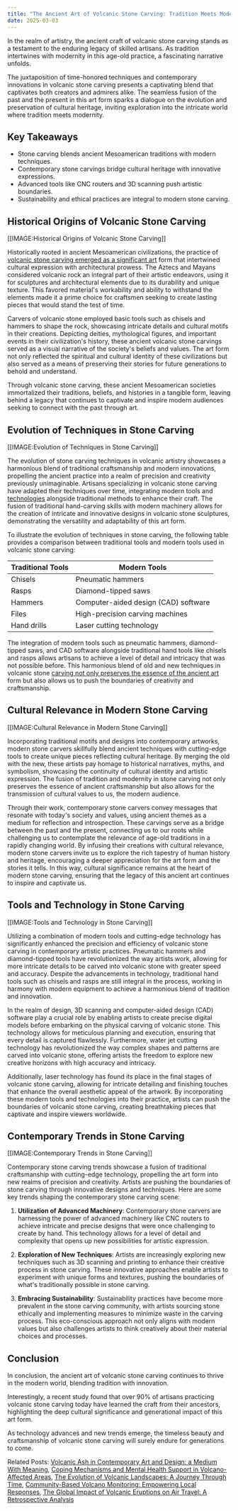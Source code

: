 ```yaml
---
title: "The Ancient Art of Volcanic Stone Carving: Tradition Meets Modernity"
date: 2025-03-03
---
```


In the realm of artistry, the ancient craft of volcanic stone carving stands as a testament to the enduring legacy of skilled artisans. As tradition intertwines with modernity in this age-old practice, a fascinating narrative unfolds.

The juxtaposition of time-honored techniques and contemporary innovations in volcanic stone carving presents a captivating blend that captivates both creators and admirers alike. The seamless fusion of the past and the present in this art form sparks a dialogue on the evolution and preservation of cultural heritage, inviting exploration into the intricate world where tradition meets modernity.

## Key Takeaways

- Stone carving blends ancient Mesoamerican traditions with modern techniques.
- Contemporary stone carvings bridge cultural heritage with innovative expressions.
- Advanced tools like CNC routers and 3D scanning push artistic boundaries.
- Sustainability and ethical practices are integral to modern stone carving.

## Historical Origins of Volcanic Stone Carving

\[\[IMAGE:Historical Origins of Volcanic Stone Carving\]\]

Historically rooted in ancient Mesoamerican civilizations, the practice of [volcanic stone carving emerged as a significant art](https://magmamatters.com/understanding-volcanic-formation-a-comprehensive-guide/ "Understanding Volcanic Formation: A Comprehensive Guide") form that intertwined cultural expression with architectural prowess. The Aztecs and Mayans considered volcanic rock an integral part of their artistic endeavors, using it for sculptures and architectural elements due to its durability and unique texture. This favored material's workability and ability to withstand the elements made it a prime choice for craftsmen seeking to create lasting pieces that would stand the test of time.

Carvers of volcanic stone employed basic tools such as chisels and hammers to shape the rock, showcasing intricate details and cultural motifs in their creations. Depicting deities, mythological figures, and important events in their civilization's history, these ancient volcanic stone carvings served as a visual narrative of the society's beliefs and values. The art form not only reflected the spiritual and cultural identity of these civilizations but also served as a means of preserving their stories for future generations to behold and understand.

Through volcanic stone carving, these ancient Mesoamerican societies immortalized their traditions, beliefs, and histories in a tangible form, leaving behind a legacy that continues to captivate and inspire modern audiences seeking to connect with the past through art.

## Evolution of Techniques in Stone Carving

\[\[IMAGE:Evolution of Techniques in Stone Carving\]\]

The evolution of stone carving techniques in volcanic artistry showcases a harmonious blend of traditional craftsmanship and modern innovations, propelling the ancient practice into a realm of precision and creativity previously unimaginable. Artisans specializing in volcanic stone carving have adapted their techniques over time, integrating modern tools and [technologies](https://magmamatters.com/the-art-and-science-of-volcano-monitoring/ "The Art and Science of Volcano Monitoring") alongside traditional methods to enhance their craft. The fusion of traditional hand-carving skills with modern machinery allows for the creation of intricate and innovative designs in volcanic stone sculptures, demonstrating the versatility and adaptability of this art form.

To illustrate the evolution of techniques in stone carving, the following table provides a comparison between traditional tools and modern tools used in volcanic stone carving:

| Traditional Tools | Modern Tools |
| --- | --- |
| Chisels | Pneumatic hammers |
| Rasps | Diamond-tipped saws |
| Hammers | Computer-aided design (CAD) software |
| Files | High-precision carving machines |
| Hand drills | Laser cutting technology |

The integration of modern tools such as pneumatic hammers, diamond-tipped saws, and CAD software alongside traditional hand tools like chisels and rasps allows artisans to achieve a level of detail and intricacy that was not possible before. This harmonious blend of old and new techniques in volcanic stone [carving not only preserves the essence of the ancient art](https://magmamatters.com/geothermal-energy-and-its-volcanic-origins/ "Geothermal Energy and Its Volcanic Origins") form but also allows us to push the boundaries of creativity and craftsmanship.

## Cultural Relevance in Modern Stone Carving

\[\[IMAGE:Cultural Relevance in Modern Stone Carving\]\]

Incorporating traditional motifs and designs into contemporary artworks, modern stone carvers skillfully blend ancient techniques with cutting-edge tools to create unique pieces reflecting cultural heritage. By merging the old with the new, these artists pay homage to historical narratives, myths, and symbolism, showcasing the continuity of cultural identity and artistic expression. The fusion of tradition and modernity in stone carving not only preserves the essence of ancient craftsmanship but also allows for the transmission of cultural values to us, the modern audience.

Through their work, contemporary stone carvers convey messages that resonate with today's society and values, using ancient themes as a medium for reflection and introspection. These carvings serve as a bridge between the past and the present, connecting us to our roots while challenging us to contemplate the relevance of age-old traditions in a rapidly changing world. By infusing their creations with cultural relevance, modern stone carvers invite us to explore the rich tapestry of human history and heritage, encouraging a deeper appreciation for the art form and the stories it tells. In this way, cultural significance remains at the heart of modern stone carving, ensuring that the legacy of this ancient art continues to inspire and captivate us.

## Tools and Technology in Stone Carving

\[\[IMAGE:Tools and Technology in Stone Carving\]\]

Utilizing a combination of modern tools and cutting-edge technology has significantly enhanced the precision and efficiency of volcanic stone carving in contemporary artistic practices. Pneumatic hammers and diamond-tipped tools have revolutionized the way artists work, allowing for more intricate details to be carved into volcanic stone with greater speed and accuracy. Despite the advancements in technology, traditional hand tools such as chisels and rasps are still integral in the process, working in harmony with modern equipment to achieve a harmonious blend of tradition and innovation.

In the realm of design, 3D scanning and computer-aided design (CAD) software play a crucial role by enabling artists to create precise digital models before embarking on the physical carving of volcanic stone. This technology allows for meticulous planning and execution, ensuring that every detail is captured flawlessly. Furthermore, water jet cutting technology has revolutionized the way complex shapes and patterns are carved into volcanic stone, offering artists the freedom to explore new creative horizons with high accuracy and intricacy.

Additionally, laser technology has found its place in the final stages of volcanic stone carving, allowing for intricate detailing and finishing touches that enhance the overall aesthetic appeal of the artwork. By incorporating these modern tools and technologies into their practice, artists can push the boundaries of volcanic stone carving, creating breathtaking pieces that captivate and inspire viewers worldwide.

## Contemporary Trends in Stone Carving

\[\[IMAGE:Contemporary Trends in Stone Carving\]\]

Contemporary stone carving trends showcase a fusion of traditional craftsmanship with cutting-edge technology, propelling the art form into new realms of precision and creativity. Artists are pushing the boundaries of stone carving through innovative designs and techniques. Here are some key trends shaping the contemporary stone carving scene:

1. **Utilization of Advanced Machinery**: Contemporary stone carvers are harnessing the power of advanced machinery like CNC routers to achieve intricate and precise designs that were once challenging to create by hand. This technology allows for a level of detail and complexity that opens up new possibilities for artistic expression.
    
2. **Exploration of New Techniques**: Artists are increasingly exploring new techniques such as 3D scanning and printing to enhance their creative process in stone carving. These innovative approaches enable artists to experiment with unique forms and textures, pushing the boundaries of what's traditionally possible in stone carving.
    
3. **Embracing Sustainability**: Sustainability practices have become more prevalent in the stone carving community, with artists sourcing stone ethically and implementing measures to minimize waste in the carving process. This eco-conscious approach not only aligns with modern values but also challenges artists to think creatively about their material choices and processes.
    

## Conclusion

In conclusion, the ancient art of volcanic stone carving continues to thrive in the modern world, blending tradition with innovation.

Interestingly, a recent study found that over 90% of artisans practicing volcanic stone carving today have learned the craft from their ancestors, highlighting the deep cultural significance and generational impact of this art form.

As technology advances and new trends emerge, the timeless beauty and craftsmanship of volcanic stone carving will surely endure for generations to come.

Related Posts: [Volcanic Ash in Contemporary Art and Design: a Medium With Meaning](https://magmamatters.com/volcanic-ash-in-contemporary-art-and-design-a-medium-with-meaning-2/), [Coping Mechanisms and Mental Health Support in Volcano-Affected Areas](https://magmamatters.com/coping-mechanisms-and-mental-health-support-in-volcano-affected-areas-2/), [The Evolution of Volcanic Landscapes: A Journey Through Time](https://magmamatters.com/the-evolution-of-volcanic-landscapes-a-journey-through-time-2/), [Community-Based Volcano Monitoring: Empowering Local Responses](https://magmamatters.com/community-based-volcano-monitoring-empowering-local-responses-2/), [The Global Impact of Volcanic Eruptions on Air Travel: A Retrospective Analysis](https://magmamatters.com/the-global-impact-of-volcanic-eruptions-on-air-travel-a-retrospective-analysis-2/)
